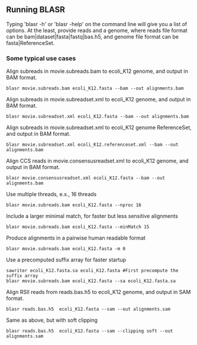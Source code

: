 ## Running BLASR

  Typing 'blasr -h' or 'blasr -help' on the command line will give you a
  list of options.  At the least, provide reads and a genome, where reads file format can be
  bam|dataset|fasta|fastq|bas.h5, and genome file format can be fasta|ReferenceSet.

### Some typical use cases

Align subreads in movie.subreads.bam to ecoli_K12 genome, and output in BAM format.

    blasr movie.subreads.bam ecoli_K12.fasta --bam --out alignments.bam

Align subreads in movie.subreadset.xml to ecoli_K12 genome, and output in BAM format.

    blasr movie.subreadset.xml ecoli_K12.fasta --bam --out alignments.bam

Align subreads in movie.subreadset.xml to ecoli_K12 genome ReferenceSet, and output in BAM format.

    blasr movie.subreadset.xml ecoli_K12.referenceset.xml --bam --out alignments.bam

Align CCS reads in movie.consensusreadset.xml to ecoli_K12 genome, and output in BAM format.

    blasr movie.consensusreadset.xml ecoli_K12.fasta --bam --out alignments.bam

Use multiple threads, e.x., 16 threads

    blasr movie.subreads.bam ecoli_K12.fasta --nproc 16

Include a larger minimal match, for faster but less sensitive alignments

    blasr movie.subreads.bam ecoli_K12.fasta --minMatch 15

Produce alignments in a pairwise human readable format

    blasr movie.subreads.bam ecoli_K12.fasta -m 0

Use a precomputed suffix array for faster startup

    sawriter ecoli_K12.fasta.sa ecoli_K12.fasta #First precompute the suffix array
    blasr movie.subreads.bam ecoli_K12.fasta --sa ecoli_K12.fasta.sa

Align RSII reads from reads.bas.h5 to ecoli_K12 genome, and output in SAM format.

    blasr reads.bas.h5  ecoli_K12.fasta --sam --out alignments.sam

Same as above, but with soft clipping

    blasr reads.bas.h5  ecoli_K12.fasta --sam --clipping soft --out alignments.sam
